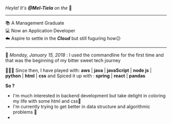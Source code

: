 _Heyla! It's **@Mel-Tiela** on the_ 🎤

---

📚 A Management Graduate  
💻 Now an Application Developer  
☁️ Aspire to settle in the ___Cloud___ but still fuguring how😕   

---

📅 _Monday, January 15, 2018_ : I used the commandline for the first time and that was the beginning of my bitter sweet tech journey  

👩🏾‍💻 Since then, I have played with:  **aws** | **java** | **javaScript** | **node js** | **python** | **html** | **css**
and Spiced it up with : **spring** | **react** | **pandas** 

**So ?**
- I'm much interested in backend development but take delight in coloring my life with some html and css🌈
- I'm currently trying to get better in data structure and algorithmic problems 🤦
- 
<!---
Mel-Tiela/Mel-Tiela is a ✨ special ✨ repository because its `README.md` (this file) appears on your GitHub profile.
You can click the Preview link to take a look at your changes.
--->
